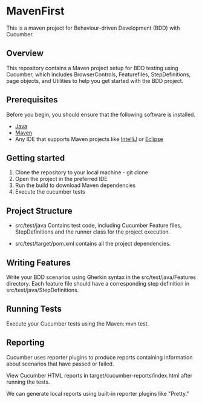 # MavenFirst

This is a maven project for Behaviour-driven Development (BDD) with Cucumber.

## Overview

This repository contains a Maven project setup for BDD testing using Cucumber, which includes BrowserControls, Featurefiles, StepDefinitions, page objects, and Utilities to help you get started with the BDD project.

## Prerequisites

Before you begin, you should ensure that the following software is installed. 

* [Java](https://www.oracle.com/uk/java/technologies/downloads/#jdk21-windows) 
* [Maven](https://maven.apache.org/download.cgi) 
* Any IDE that supports Maven projects like [IntelliJ](https://www.jetbrains.com/idea/download/?section=mac) or [Eclipse](https://eclipseide.org/)

## Getting started

1. Clone the repository to your local machine - git clone
2. Open the project in the preferred IDE
3. Run the build to download Maven dependencies
4. Execute the cucumber tests

## Project Structure

- src/test/java Contains test code, including Cucumber Feature files, StepDefinitions and the runner class for the project execution.

- src/test/target/pom.xml contains all the project dependencies.

## Writing Features

Write your BDD scenarios using Gherkin syntax in the src/test/java/Features directory. Each feature file should have a corresponding step definition in src/test/java/StepDefinitions.

## Running Tests

Execute your Cucumber tests using the Maven: mvn test.

## Reporting

Cucumber uses reporter plugins to produce reports containing information about scenarios that have passed or failed.

View Cucumber HTML reports in target/cucumber-reports/index.html after running the tests.

We can generate local reports using built-in reporter plugins like "Pretty."

